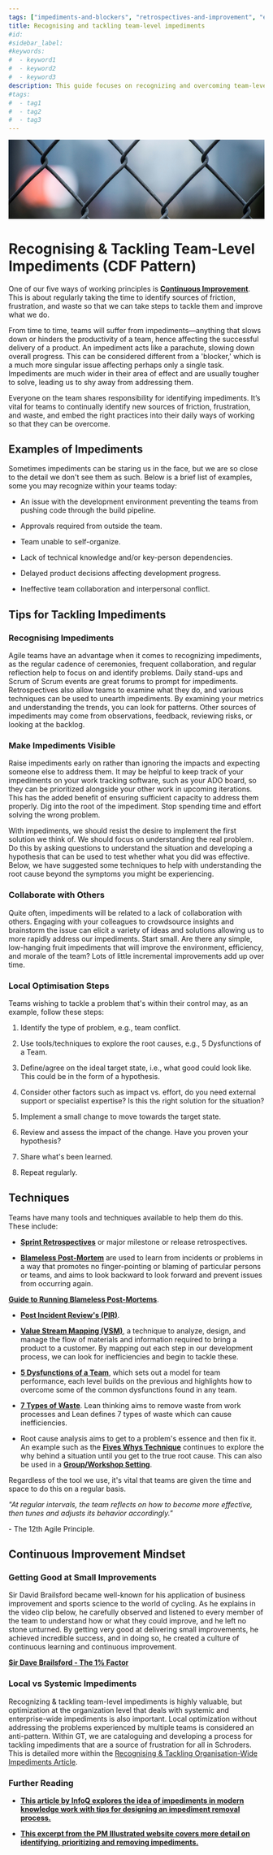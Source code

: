 ```yaml
---
tags: ["impediments-and-blockers", "retrospectives-and-improvement", "efficiency-and-waste"]
title: Recognising and tackling team-level impediments
#id:
#sidebar_label:
#keywords:
#  - keyword1
#  - keyword2
#  - keyword3
description: This guide focuses on recognizing and overcoming team-level impediments within agile frameworks, emphasizing continuous improvement in operations. It outlines strategies for identifying and addressing friction points through collaboration, prioritization, and root cause analysis, with techniques such as retrospectives and value stream mapping to enhance team productivity and foster a culture of continuous learning and optimization.
#tags:
#  - tag1
#  - tag2
#  - tag3
---
```



![A close-up of a chain link fence](Recognising%20and%20tackling%20team-level%20impediments_media/media/image1.jpeg)

# Recognising & Tackling Team-Level Impediments (CDF Pattern)



One of our five ways of working principles is [**Continuous Improvement**](https://schroders365eur.sharepoint.com/sites/myschroders/content/Pages/CorporatePages/cA5DcI8h54ye17yXUNla6w/d88bc27f-dd37-4d04-878e-c46efea9d098.aspx). This is about regularly taking the time to identify sources of friction, frustration, and waste so that we can take steps to tackle them and improve what we do.

From time to time, teams will suffer from impediments—anything that slows down or hinders the productivity of a team, hence affecting the successful delivery of a product. An impediment acts like a parachute, slowing down overall progress. This can be considered different from a 'blocker,' which is a much more singular issue affecting perhaps only a single task. Impediments are much wider in their area of effect and are usually tougher to solve, leading us to shy away from addressing them.

Everyone on the team shares responsibility for identifying impediments. It’s vital for teams to continually identify new sources of friction, frustration, and waste, and embed the right practices into their daily ways of working so that they can be overcome.

## Examples of Impediments

Sometimes impediments can be staring us in the face, but we are so close to the detail we don't see them as such. Below is a brief list of examples, some you may recognize within your teams today:

- An issue with the development environment preventing the teams from pushing code through the build pipeline.

- Approvals required from outside the team.

- Team unable to self-organize.

- Lack of technical knowledge and/or key-person dependencies.

- Delayed product decisions affecting development progress.

- Ineffective team collaboration and interpersonal conflict.

## Tips for Tackling Impediments

### Recognising Impediments

Agile teams have an advantage when it comes to recognizing impediments, as the regular cadence of ceremonies, frequent collaboration, and regular reflection help to focus on and identify problems. Daily stand-ups and Scrum of Scrum events are great forums to prompt for impediments. Retrospectives also allow teams to examine what they do, and various techniques can be used to unearth impediments. By examining your metrics and understanding the trends, you can look for patterns. Other sources of impediments may come from observations, feedback, reviewing risks, or looking at the backlog.

### Make Impediments Visible

Raise impediments early on rather than ignoring the impacts and expecting someone else to address them. It may be helpful to keep track of your impediments on your work tracking software, such as your ADO board, so they can be prioritized alongside your other work in upcoming iterations. This has the added benefit of ensuring sufficient capacity to address them properly. Dig into the root of the impediment. Stop spending time and effort solving the wrong problem.

With impediments, we should resist the desire to implement the first solution we think of. We should focus on understanding the real problem. Do this by asking questions to understand the situation and developing a hypothesis that can be used to test whether what you did was effective. Below, we have suggested some techniques to help with understanding the root cause beyond the symptoms you might be experiencing.

### Collaborate with Others

Quite often, impediments will be related to a lack of collaboration with others. Engaging with your colleagues to crowdsource insights and brainstorm the issue can elicit a variety of ideas and solutions allowing us to more rapidly address our impediments. Start small. Are there any simple, low-hanging fruit impediments that will improve the environment, efficiency, and morale of the team? Lots of little incremental improvements add up over time.

### Local Optimisation Steps

Teams wishing to tackle a problem that's within their control may, as an example, follow these steps:

1. Identify the type of problem, e.g., team conflict.

2. Use tools/techniques to explore the root causes, e.g., 5 Dysfunctions of a Team.

3. Define/agree on the ideal target state, i.e., what good could look like. This could be in the form of a hypothesis.

4. Consider other factors such as impact vs. effort, do you need external support or specialist expertise? Is this the right solution for the situation?

5. Implement a small change to move towards the target state.

6. Review and assess the impact of the change. Have you proven your hypothesis?

7. Share what's been learned.

8. Repeat regularly.

## Techniques

Teams have many tools and techniques available to help them do this. These include:

- [**Sprint Retrospectives**](https://schroders365eur.sharepoint.com/sites/myschroders/content/Pages/CorporatePages/cA5DcI8h54ye17yXUNla6w/11323923-036e-4eb7-9d15-12856e7b2a0b.aspx) or major milestone or release retrospectives.

- [**Blameless Post-Mortem**](https://sre.google/sre-book/postmortem-culture/) are used to learn from incidents or problems in a way that promotes no finger-pointing or blaming of particular persons or teams, and aims to look backward to look forward and prevent issues from occurring again.

[**Guide to Running Blameless Post-Mortems**](https://www.smartsheet.com/content/blameless-postmortem-guide).

- [**Post Incident Review's (PIR)**](https://www.mindtools.com/pages/article/newPPM_74.htm).

- [**Value Stream Mapping (VSM)**](https://www.atlassian.com/continuous-delivery/principles/value-stream-mapping), a technique to analyze, design, and manage the flow of materials and information required to bring a product to a customer. By mapping out each step in our development process, we can look for inefficiencies and begin to tackle these.

- [**5 Dysfunctions of a Team**](https://confluence.schroders.com/display/ESD/The+Five+Dysfunctions+of+a+Team), which sets out a model for team performance, each level builds on the previous and highlights how to overcome some of the common dysfunctions found in any team.

- [**7 Types of Waste**](https://confluence.schroders.com/display/DIT/Waste). Lean thinking aims to remove waste from work processes and Lean defines 7 types of waste which can cause inefficiencies.

- Root cause analysis aims to get to a problem's essence and then fix it. An example such as the [**Fives Whys Technique**](https://kanbanize.com/lean-management/improvement/5-whys-analysis-tool) continues to explore the why behind a situation until you get to the true root cause. This can also be used in a [**Group/Workshop Setting**](https://www.liberatingstructures.com/3-nine-whys/).

Regardless of the tool we use, it's vital that teams are given the time and space to do this on a regular basis.

*"At regular intervals, the team reflects on how to become more effective, then tunes and adjusts its behavior accordingly."*

\- The 12th Agile Principle.

## Continuous Improvement Mindset

### Getting Good at Small Improvements

Sir David Brailsford became well-known for his application of business improvement and sports science to the world of cycling. As he explains in the video clip below, he carefully observed and listened to every member of the team to understand how or what they could improve, and he left no stone unturned. By getting very good at delivering small improvements, he achieved incredible success, and in doing so, he created a culture of continuous learning and continuous improvement.

[**Sir Dave Brailsford - The 1% Factor**](https://youtu.be/NQxYlu12ji8)

### Local vs Systemic Impediments

Recognizing & tackling team-level impediments is highly valuable, but optimization at the organization level that deals with systemic and enterprise-wide impediments is also important. Local optimization without addressing the problems experienced by multiple teams is considered an anti-pattern. Within GT, we are cataloguing and developing a process for tackling impediments that are a source of frustration for all in Schroders. This is detailed more within the [Recognising & Tackling Organisation-Wide Impediments Article](https://schroders365eur.sharepoint.com/sites/myschroders/content/Pages/CorporatePages/ID6VBaZIXQPTWxMkPM5uw/14c1a8d6-9ad4-49ab-a0ec-e9504707cf21.aspx).

### Further Reading

- [**This article by InfoQ explores the idea of impediments in modern knowledge work with tips for designing an impediment removal process.**](https://www.infoq.com/articles/impediment-busting/)

- [**This excerpt from the PM Illustrated website covers more detail on identifying, prioritizing and removing impediments.**](https://www.pmillustrated.com/1-7-remove-impediments/)




